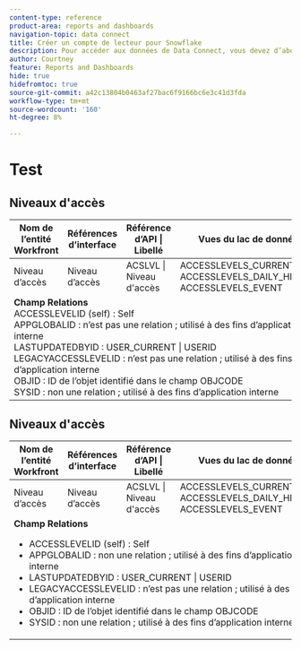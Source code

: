 ```yaml
---
content-type: reference
product-area: reports and dashboards
navigation-topic: data connect
title: Créer un compte de lecteur pour Snowflake
description: Pour accéder aux données de Data Connect, vous devez d’abord créer un compte de lecteur Snowflake.
author: Courtney
feature: Reports and Dashboards
hide: true
hidefromtoc: true
source-git-commit: a42c13804b0463af27bac6f9166bc6e3c41d3fda
workflow-type: tm+mt
source-wordcount: '160'
ht-degree: 8%

---
```



# Test

## Niveaux d&#39;accès

<table>
  <thead>
    <tr>
        <th>Nom de l’entité Workfront</th>
        <th>Références d’interface</th>
        <th>Référence d’API | Libellé</th>
        <th>Vues du lac de données</th>
    </tr>
  </thead>
 <tr>
        <td>Niveau d’accès</td>
         <td>Niveau d’accès</td>
        <td>ACSLVL | Niveau d'accès</td>
        <td>ACCESSLEVELS_CURRENT<br>ACCESSLEVELS_DAILY_HISTORY<br>ACCESSLEVELS_EVENT</td>
    </tr>
     <tr>
     <tr>
         <td colspan="4"><strong>Champ Relations</strong> <br>
         ACCESSLEVELID (self) : Self<br>
         APPGLOBALID : n’est pas une relation ; utilisé à des fins d’application interne<br>
         LASTUPDATEDBYID : USER_CURRENT | USERID <br>
         LEGACYACCESSLEVELID : n’est pas une relation ; utilisé à des fins d’application interne<br>
         OBJID : ID de l’objet identifié dans le champ OBJCODE <br>
         SYSID : non une relation ; utilisé à des fins d’application interne</td>
    </tr>
</table>

## Niveaux d&#39;accès

<table>
  <thead>
    <tr>
        <th>Nom de l’entité Workfront</th>
        <th>Références d’interface</th>
        <th>Référence d’API | Libellé</th>
        <th>Vues du lac de données</th>
    </tr>
  </thead>
 <tr>
        <td>Niveau d’accès</td>
         <td>Niveau d’accès</td>
        <td>ACSLVL | Niveau d'accès</td>
        <td>ACCESSLEVELS_CURRENT<br>ACCESSLEVELS_DAILY_HISTORY<br>ACCESSLEVELS_EVENT</td>
    </tr>
     <tr>
     <tr>
         <td colspan="4"><strong>Champ Relations</strong> <br>
         <ul>
            <li>ACCESSLEVELID (self) : Self</li>
            <li>APPGLOBALID : non une relation ; utilisé à des fins d’application interne</li>
            <li>LASTUPDATEDBYID : USER_CURRENT | USERID</li>
            <li>LEGACYACCESSLEVELID : n’est pas une relation ; utilisé à des fins d’application interne</li>
            <li>OBJID : ID de l’objet identifié dans le champ OBJCODE</li>
            <li>SYSID : non une relation ; utilisé à des fins d’application interne</li>
        </ul>
    </tr>
</table>